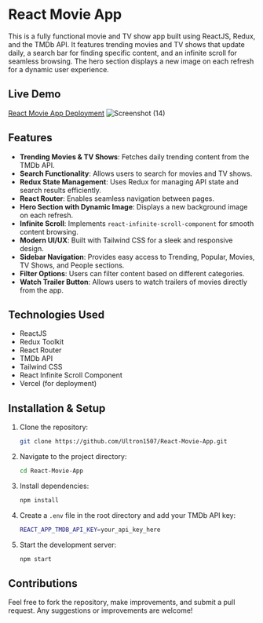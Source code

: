 # React Movie App

This is a fully functional movie and TV show app built using ReactJS, Redux, and the TMDb API. It features trending movies and TV shows that update daily, a search bar for finding specific content, and an infinite scroll for seamless browsing. The hero section displays a new image on each refresh for a dynamic user experience.

## Live Demo
[React Movie App Deployment](https://react-movie-app-woad-nu.vercel.app/)
![Screenshot (14)](https://github.com/user-attachments/assets/057b01e6-5b94-40c0-8972-dcf22d7cb1a3)


## Features
- **Trending Movies & TV Shows**: Fetches daily trending content from the TMDb API.
- **Search Functionality**: Allows users to search for movies and TV shows.
- **Redux State Management**: Uses Redux for managing API state and search results efficiently.
- **React Router**: Enables seamless navigation between pages.
- **Hero Section with Dynamic Image**: Displays a new background image on each refresh.
- **Infinite Scroll**: Implements `react-infinite-scroll-component` for smooth content browsing.
- **Modern UI/UX**: Built with Tailwind CSS for a sleek and responsive design.
- **Sidebar Navigation**: Provides easy access to Trending, Popular, Movies, TV Shows, and People sections.
- **Filter Options**: Users can filter content based on different categories.
- **Watch Trailer Button**: Allows users to watch trailers of movies directly from the app.

## Technologies Used
- ReactJS
- Redux Toolkit
- React Router
- TMDb API
- Tailwind CSS
- React Infinite Scroll Component
- Vercel (for deployment)

## Installation & Setup
1. Clone the repository:
   ```bash
   git clone https://github.com/Ultron1507/React-Movie-App.git
   ```
2. Navigate to the project directory:
   ```bash
   cd React-Movie-App
   ```
3. Install dependencies:
   ```bash
   npm install
   ```
4. Create a `.env` file in the root directory and add your TMDb API key:
   ```bash
   REACT_APP_TMDB_API_KEY=your_api_key_here
   ```
5. Start the development server:
   ```bash
   npm start
   ```

## Contributions
Feel free to fork the repository, make improvements, and submit a pull request. Any suggestions or improvements are welcome!
